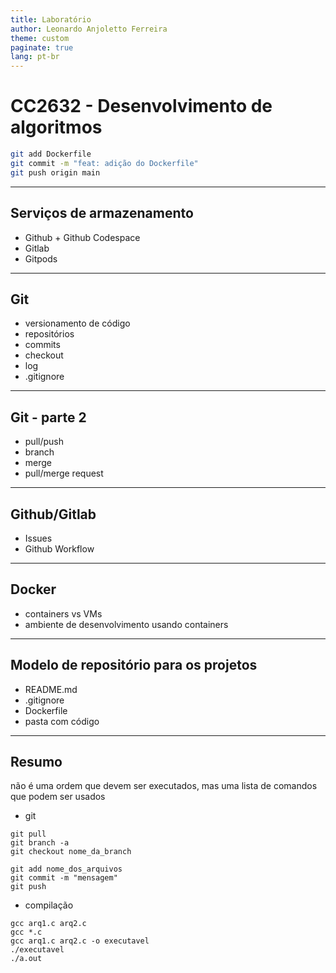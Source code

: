 ```yaml
---
title: Laboratório
author: Leonardo Anjoletto Ferreira
theme: custom
paginate: true
lang: pt-br
---
```


# CC2632 - Desenvolvimento de algoritmos

```sh
git add Dockerfile
git commit -m "feat: adição do Dockerfile"
git push origin main
```

---

## Serviços de armazenamento

- Github + Github Codespace
- Gitlab
- Gitpods

---

## Git

- versionamento de código
- repositórios
- commits
- checkout
- log
- .gitignore


---

## Git - parte 2

- pull/push
- branch
- merge
- pull/merge request

---

## Github/Gitlab

- Issues
- Github Workflow

---

## Docker

- containers vs VMs
- ambiente de desenvolvimento usando containers

---

## Modelo de repositório para os projetos

- README.md
- .gitignore
- Dockerfile
- pasta com código


---

## Resumo

não é uma ordem que devem ser executados, mas uma lista de comandos que podem ser usados

- git
```shell
git pull
git branch -a
git checkout nome_da_branch

git add nome_dos_arquivos
git commit -m "mensagem"
git push
```

- compilação
```shell
gcc arq1.c arq2.c
gcc *.c
gcc arq1.c arq2.c -o executavel
./executavel
./a.out
```